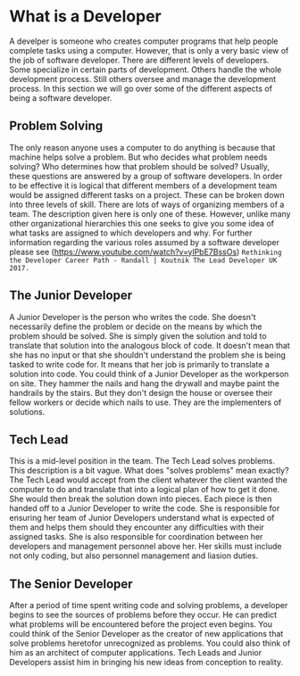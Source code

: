 # What is a Developer

A develper is someone who creates computer programs that help people complete tasks using a computer.
However, that is only a very basic view of the job of software developer. There are different levels of developers.
Some specialize in certain parts of development. Others handle the whole development process. Still others oversee and
manage the development process. In this section we will go over some of the different aspects of being a software developer.

## Problem Solving

The only reason anyone uses a computer to do anything is because that machine helps solve a problem.
But who decides what problem needs solving? Who determines how that problem should be solved? Usually, these
questions are answered by a group of software developers.
In order to be effective it is logical that different members of a development team would be assigned different tasks
on a project. These can be broken down into three levels of skill. There are lots of ways of organizing members
of a team. The description given here is only one of these.
However, unlike many other organizational hierarchies this one seeks to give you some idea of what tasks are
assigned to which developers and why. For further information regarding the various roles assumed by a software
developer please see (<https://www.youtube.com/watch?v=ylPbE7BssOs>) `Rethinking the Developer Career Path -
Randall | Koutnik The Lead Developer UK 2017.`

## The Junior Developer

A Junior Developer is the person who writes the code. She doesn't necessarily define the problem or decide
on the means by which the problem should be solved. She is simply given the solution and told to translate that solution
into the analogous block of code. It doesn't mean that she has no input or that she shouldn't understand the problem she
is being tasked to write code for. It means that her job is primarily to translate a solution into code.
You could think of a Junior Developer as the workperson on site.
They hammer the nails and hang the drywall and maybe paint the handrails by the stairs.
But they don't design the house or oversee their fellow workers or decide which nails to use.
They are the implementers of solutions.

## Tech Lead

This is a mid-level position in the team. The Tech Lead solves problems. This description is a bit vague.
What does "solves problems" mean exactly?
The Tech Lead would accept from the client whatever the client wanted the computer to do and translate that into a
logical plan of how to get it done. She would then break the solution down into pieces. Each piece is then handed off
to a Junior Developer to write the code.
She is responsible for ensuring her team of Junior Developers understand what is expected of them and helps them
should they encounter any difficulties with their assigned tasks. She is also responsible for coordination
between her developers and management personnel above her. Her skills must include not only coding,
but also personnel management and liasion duties.

## The Senior Developer

After a period of time spent writing code and solving problems, a developer begins to see the sources of problems before
they occur. He can predict what problems will be encountered before the project even begins. You could think of
the Senior Developer as the creator of new applications that solve problems heretofor unrecognized as problems.
You could also think of him as an architect of computer applications. Tech Leads and Junior Developers assist him in bringing
his new ideas from conception to reality.
